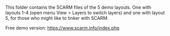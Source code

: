 This folder contains the SCARM files of the 5 demo layouts. One with layouts 1-4 (open menu View > Layers to switch layers) and one with layout 5, for those who might like to tinker with SCARM.

Free demo version: https://www.scarm.info/index.php
